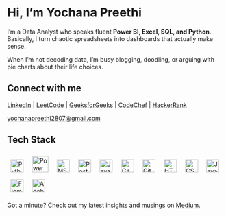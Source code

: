 # Hi, I’m Yochana Preethi

I’m a Data Analyst who speaks fluent **Power BI, Excel, SQL, and Python**.  
Basically, I turn chaotic spreadsheets into dashboards that actually make sense.  

When I’m not decoding data, I’m busy blogging, doodling, or arguing with pie charts about their life choices.  

## Connect with me

[LinkedIn](https://www.linkedin.com/in/yochanapreethi/) | [LeetCode](https://leetcode.com/yochanapreethi) | [GeeksforGeeks](https://auth.geeksforgeeks.org/user/yochanapreethi) | [CodeChef](https://www.codechef.com/users/yochanapreethi) | [HackerRank](https://www.hackerrank.com/yochanapreethi)  

yochanapreethi2807@gmail.com

## Tech Stack

<p align="left">
  <a href="https://www.python.org/" target="_blank" rel="noopener noreferrer" style="text-decoration:none;">
    <img src="https://cdn.jsdelivr.net/gh/devicons/devicon/icons/python/python-original.svg" alt="Python" width="30" height="30" style="margin:8px; border:none;" />
  </a>
  <a href="https://powerbi.microsoft.com/" target="_blank" rel="noopener noreferrer" style="text-decoration:none;">
    <img src="https://img.icons8.com/color/48/000000/power-bi.png" alt="Power BI" width="38" height="38" style="margin:8px; border:none;" />
  </a>
  <a href="https://www.microsoft.com/en-us/microsoft-365/excel" target="_blank" rel="noopener noreferrer" style="text-decoration:none;">
    <img src="https://cdn-icons-png.flaticon.com/512/732/732220.png" alt="MS Excel" width="30" height="30" style="margin:8px; border:none;" />
  </a>
  <a href="https://www.postgresql.org/" target="_blank" rel="noopener noreferrer" style="text-decoration:none;">
    <img src="https://cdn.jsdelivr.net/gh/devicons/devicon/icons/postgresql/postgresql-original.svg" alt="PostgreSQL" width="30" height="30" style="margin:8px; border:none;" />
  </a>
  <a href="https://www.java.com/" target="_blank" rel="noopener noreferrer" style="text-decoration:none;">
    <img src="https://cdn.jsdelivr.net/gh/devicons/devicon/icons/java/java-original.svg" alt="Java" width="30" height="30" style="margin:8px; border:none;" />
  </a>
  <a href="https://www.cplusplus.com/" target="_blank" rel="noopener noreferrer" style="text-decoration:none;">
    <img src="https://cdn.jsdelivr.net/gh/devicons/devicon/icons/cplusplus/cplusplus-original.svg" alt="C++" width="30" height="30" style="margin:8px; border:none;" />
  </a>
  <a href="https://github.com/" target="_blank" rel="noopener noreferrer" style="text-decoration:none;">
    <img src="https://cdn.jsdelivr.net/gh/devicons/devicon/icons/git/git-original.svg" alt="GitHub" width="30" height="30" style="margin:8px; border:none;" />
  </a>
  <a href="https://developer.mozilla.org/en-US/docs/Web/HTML" target="_blank" rel="noopener noreferrer" style="text-decoration:none;">
    <img src="https://cdn.jsdelivr.net/gh/devicons/devicon/icons/html5/html5-original.svg" alt="HTML5" width="30" height="30" style="margin:8px; border:none;" />
  </a>
  <a href="https://developer.mozilla.org/en-US/docs/Web/CSS" target="_blank" rel="noopener noreferrer" style="text-decoration:none;">
    <img src="https://cdn.jsdelivr.net/gh/devicons/devicon/icons/css3/css3-original.svg" alt="CSS3" width="30" height="30" style="margin:8px; border:none;" />
  </a>
  <a href="https://www.javascript.com/" target="_blank" rel="noopener noreferrer" style="text-decoration:none;">
    <img src="https://cdn.jsdelivr.net/gh/devicons/devicon/icons/javascript/javascript-original.svg" alt="JavaScript" width="30" height="30" style="margin:8px; border:none;" />
  </a>
  <a href="https://www.figma.com/" target="_blank" rel="noopener noreferrer" style="text-decoration:none;">
    <img src="https://cdn.jsdelivr.net/gh/devicons/devicon/icons/figma/figma-original.svg" alt="Figma" width="30" height="30" style="margin:8px; border:none;" />
  </a>
  <a href="https://www.adobe.com/products/illustrator.html" target="_blank" rel="noopener noreferrer" style="text-decoration:none;">
    <img src="https://upload.wikimedia.org/wikipedia/commons/f/fb/Adobe_Illustrator_CC_icon.svg" alt="Adobe Illustrator" width="30" height="30" style="margin:8px; border:none;" />
  </a>
</p>

Got a minute? Check out my latest insights and musings on [Medium](https://medium.com/@yochanapreethi2807).
